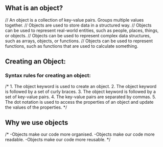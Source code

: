## What is an object?
// An object is a collection of key-value pairs. Groups multiple values together.
// Objects are used to store data in a structured way.
// Objects can be used to represent real-world entities, such as people, places, things, or objects.
// Objects can be used to represent complex data structures, such as arrays, objects, or functions.
// Objects can be used to represent functions, such as functions that are used to calculate something.

## Creating an Object:
### Syntax rules for creating an object:
/*
    1. The object keyword is used to create an object.
    2. The object keyword is followed by a set of curly braces.
    3. The object keyword is followed by a set of key-value pairs.
    4. The key-value pairs are separated by commas.
    5. The dot notation is used to access the properties of an object and update the values of the properties.
*/

## Why we use objects
/*
    -Objects make our code more organised.
    -Objects make our code more readable.
    -Objects make our code more reusable.
*/